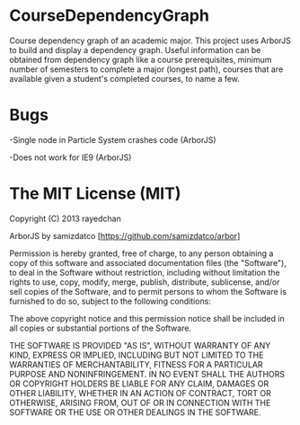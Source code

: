CourseDependencyGraph
=====================

Course dependency graph of an academic major. This project uses ArborJS to build and display a dependency graph. Useful information can be obtained from dependency graph like a course prerequisites, minimum number of semesters to complete a major (longest path), courses that are available given a student's completed courses, to name a few.

Bugs
=====================
-Single node in Particle System crashes code (ArborJS)

-Does not work for IE9 (ArborJS)


The MIT License (MIT)
=====================

Copyright (C) 2013 rayedchan 

ArborJS by samizdatco [https://github.com/samizdatco/arbor]

Permission is hereby granted, free of charge, to any person obtaining a copy of this software and associated documentation files (the "Software"), to deal in the Software without restriction, including without limitation the rights to use, copy, modify, merge, publish, distribute, sublicense, and/or sell copies of the Software, and to permit persons to whom the Software is furnished to do so, subject to the following conditions:

The above copyright notice and this permission notice shall be included in all copies or substantial portions of the Software.

THE SOFTWARE IS PROVIDED "AS IS", WITHOUT WARRANTY OF ANY KIND, EXPRESS OR IMPLIED, INCLUDING BUT NOT LIMITED TO THE WARRANTIES OF MERCHANTABILITY, FITNESS FOR A PARTICULAR PURPOSE AND NONINFRINGEMENT. IN NO EVENT SHALL THE AUTHORS OR COPYRIGHT HOLDERS BE LIABLE FOR ANY CLAIM, DAMAGES OR OTHER LIABILITY, WHETHER IN AN ACTION OF CONTRACT, TORT OR OTHERWISE, ARISING FROM, OUT OF OR IN CONNECTION WITH THE SOFTWARE OR THE USE OR OTHER DEALINGS IN THE SOFTWARE.
